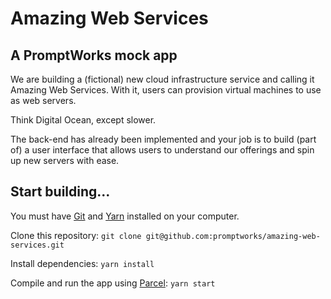 # Amazing Web Services
## A PromptWorks mock app

We are building a (fictional) new cloud infrastructure service and calling it Amazing Web Services. With it, users can provision virtual machines to use as web servers.

Think Digital Ocean, except slower.

The back-end has already been implemented and your job is to build (part of) a user interface that allows users to understand our offerings and spin up new servers with ease.

## Start building...

You must have [Git](https://git-scm.com/) and [Yarn](https://yarnpkg.com/en/) installed on your computer.

Clone this repository:
`git clone git@github.com:promptworks/amazing-web-services.git`

Install dependencies:
`yarn install`

Compile and run the app using [Parcel](https://parceljs.org/):
`yarn start`
